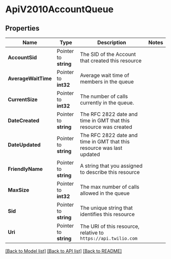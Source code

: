 # ApiV2010AccountQueue

## Properties

Name | Type | Description | Notes
------------ | ------------- | ------------- | -------------
**AccountSid** | Pointer to **string** | The SID of the Account that created this resource |
**AverageWaitTime** | Pointer to **int32** | Average wait time of members in the queue |
**CurrentSize** | Pointer to **int32** | The number of calls currently in the queue. |
**DateCreated** | Pointer to **string** | The RFC 2822 date and time in GMT that this resource was created |
**DateUpdated** | Pointer to **string** | The RFC 2822 date and time in GMT that this resource was last updated |
**FriendlyName** | Pointer to **string** | A string that you assigned to describe this resource |
**MaxSize** | Pointer to **int32** | The max number of calls allowed in the queue |
**Sid** | Pointer to **string** | The unique string that identifies this resource |
**Uri** | Pointer to **string** | The URI of this resource, relative to `https://api.twilio.com` |

[[Back to Model list]](../README.md#documentation-for-models) [[Back to API list]](../README.md#documentation-for-api-endpoints) [[Back to README]](../README.md)


